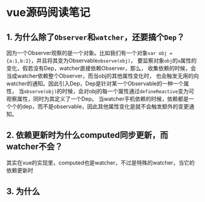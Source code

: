 # vue源码阅读笔记

## 1. 为什么除了`Observer`和`watcher`，还要搞个`Dep`？

因为一个Observer观察的是一个对象。比如我们有一个对象`var obj = {a:1,b:2}`，并且将其变为Observable`observe(obj)`，
要监察对象`obj`的`a`属性的变化，假若没有Dep，watcher直接依赖Observer，那么，
收集依赖的时候，会当成watcher依赖整个Observer，而当obj的其他属性变化时，
也会触发无用的向watcher的通知。因此引入Dep，Dep是针对某一个Observable的一种一个属性，
当`observe(obj)`的时候，会对obj的每一个属性通过`defineReactive`变为可观察属性，同时为其定义了一个Dep。
当watcher手机依赖的时候，依赖都是一个个的dep，而不是observable，因此其他属性变化是就不会触发额外的变更通知。

## 2. 依赖更新时为什么computed同步更新，而watcher不会？

其实在vue的实现里，computed也是watcher，不过是特殊的watcher，当它的依赖更新时

## 3. 为什么